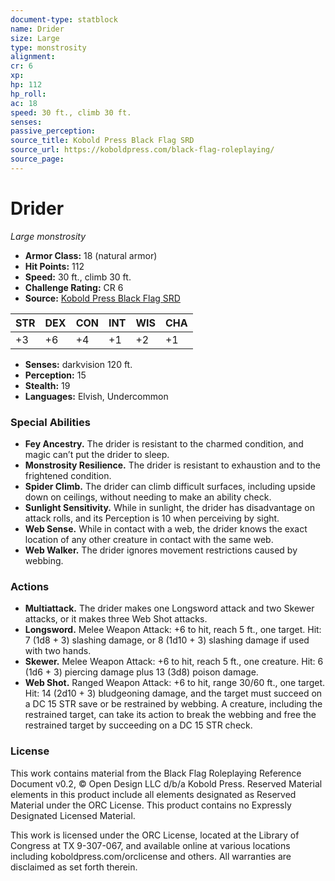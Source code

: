 ```yaml
---
document-type: statblock
name: Drider
size: Large
type: monstrosity
alignment: 
cr: 6
xp: 
hp: 112
hp_roll: 
ac: 18
speed: 30 ft., climb 30 ft.
senses: 
passive_perception: 
source_title: Kobold Press Black Flag SRD
source_url: https://koboldpress.com/black-flag-roleplaying/
source_page: 
---
```


# Drider

*Large monstrosity*

- **Armor Class:** 18 (natural armor)
- **Hit Points:** 112
- **Speed:** 30 ft., climb 30 ft.
- **Challenge Rating:** CR 6
- **Source:** [Kobold Press Black Flag SRD](https://koboldpress.com/black-flag-roleplaying/)

| STR | DEX | CON | INT | WIS | CHA |
| --- | --- | --- | --- | --- | --- |
| +3 | +6 | +4 | +1 | +2 | +1 |

- **Senses:** darkvision 120 ft.
- **Perception:** 15
- **Stealth:** 19
- **Languages:** Elvish, Undercommon

### Special Abilities

- **Fey Ancestry.** The drider is resistant to the charmed condition, and magic can’t put the drider to sleep.
- **Monstrosity Resilience.** The drider is resistant to exhaustion and to the frightened condition.
- **Spider Climb.** The drider can climb difficult surfaces, including upside down on ceilings, without needing to make an ability check.
- **Sunlight Sensitivity.** While in sunlight, the drider has disadvantage on attack rolls, and its Perception is 10 when perceiving by sight.
- **Web Sense.** While in contact with a web, the drider knows the exact location of any other creature in contact with the same web.
- **Web Walker.** The drider ignores movement restrictions caused by webbing.

### Actions

- **Multiattack.** The drider makes one Longsword attack and two Skewer attacks, or it makes three Web Shot attacks.
- **Longsword.** Melee Weapon Attack: +6 to hit, reach 5 ft., one target. Hit: 7 (1d8 + 3) slashing damage, or 8 (1d10 + 3) slashing damage if used with two hands.
- **Skewer.** Melee Weapon Attack: +6 to hit, reach 5 ft., one creature. Hit: 6 (1d6 + 3) piercing damage plus 13 (3d8) poison damage.
- **Web Shot.** Ranged Weapon Attack: +6 to hit, range 30/60 ft., one target. Hit: 14 (2d10 + 3) bludgeoning damage, and the target must succeed on a DC 15 STR save or be restrained by webbing. A creature, including the restrained target, can take its action to break the webbing and free the restrained target by succeeding on a DC 15 STR check.

### License

This work contains material from the Black Flag Roleplaying Reference Document v0.2, © Open Design LLC d/b/a Kobold Press. Reserved Material elements in this product include all elements designated as Reserved Material under the ORC License. This product contains no Expressly Designated Licensed Material.

This work is licensed under the ORC License, located at the Library of Congress at TX 9-307-067, and available online at various locations including koboldpress.com/orclicense and others. All warranties are disclaimed as set forth therein.

